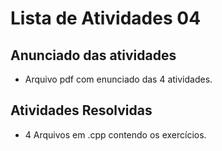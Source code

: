 # Lista de Atividades 04
## Anunciado das atividades 
* Arquivo pdf com enunciado das 4 atividades.
## Atividades Resolvidas
* 4 Arquivos em .cpp contendo os exercícios.